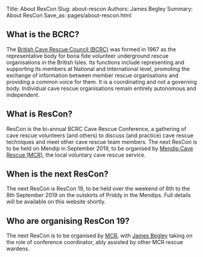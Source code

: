 Title: About ResCon
Slug: about-rescon
Authors: James Begley
Summary: About ResCon
Save_as: pages/about-rescon.html

## What is the BCRC?

The [British Cave Rescue Council (BCRC)](http://www.caverescue.org.uk) was formed in 1967 as the representative body for bona fide volunteer underground rescue organisations in the British Isles. Its functions include representing and supporting its members at National and International level, promoting the exchange of information between member rescue organisations and providing a common voice for them. It is a coordinating and not a governing body. Individual cave rescue organisations remain entirely autonomous and independent.

## What is ResCon?

ResCon is the bi-annual BCRC Cave Rescue Conference, a gathering of cave rescue volunteers (and others) to discuss (and practice) cave rescue techniques and meet other cave rescue team members. The next ResCon is to be held on Mendip in September 2019, to be organised by [Mendip Cave Rescue (MCR)](https://www.mendipcaverescue.org), the local voluntary cave rescue service.

## When is the next ResCon?

The next ResCon is ResCon 19, to be held over the weekend of 6th to the 8th September 2019 on the outskirts of Priddy in the Mendips. Full details will be available on this website shortly.

## Who are organising ResCon 19?

The next ResCon is to be organised by [MCR](https://www.mendipcaverescue.org), with [James Begley](mailto:james@rescon.org.uk) taking on the role of conference coordinator, ably assisted by other MCR rescue wardens.

